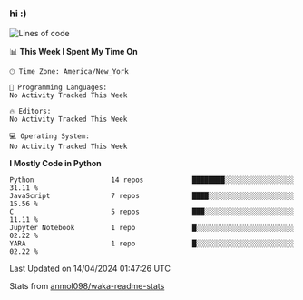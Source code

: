 ### hi :)

<!--START_SECTION:waka-->
![Lines of code](https://img.shields.io/badge/From%20Hello%20World%20I%27ve%20Written-3.5%20million%20lines%20of%20code-blue)

📊 **This Week I Spent My Time On** 

```text
🕑︎ Time Zone: America/New_York

💬 Programming Languages: 
No Activity Tracked This Week

🔥 Editors: 
No Activity Tracked This Week

💻 Operating System: 
No Activity Tracked This Week
```

**I Mostly Code in Python** 

```text
Python                   14 repos            ████████░░░░░░░░░░░░░░░░░   31.11 % 
JavaScript               7 repos             ████░░░░░░░░░░░░░░░░░░░░░   15.56 % 
C                        5 repos             ███░░░░░░░░░░░░░░░░░░░░░░   11.11 % 
Jupyter Notebook         1 repo              █░░░░░░░░░░░░░░░░░░░░░░░░   02.22 % 
YARA                     1 repo              █░░░░░░░░░░░░░░░░░░░░░░░░   02.22 % 
```




 Last Updated on 14/04/2024 01:47:26 UTC
<!--END_SECTION:waka-->

Stats from [anmol098/waka-readme-stats](https://github.com/anmol098/waka-readme-stats)